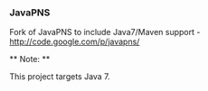### JavaPNS

Fork of JavaPNS to include Java7/Maven support - http://code.google.com/p/javapns/

** Note: **

This project targets Java 7.